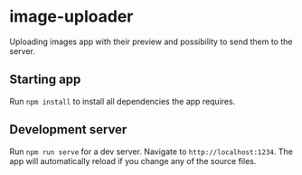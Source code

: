 # image-uploader
Uploading images app with their preview and possibility to send them to the server.

## Starting app
Run `npm install` to install all dependencies the app requires.

## Development server
Run `npm run serve` for a dev server. Navigate to `http://localhost:1234`. The app will automatically reload if you change any of the source files.
